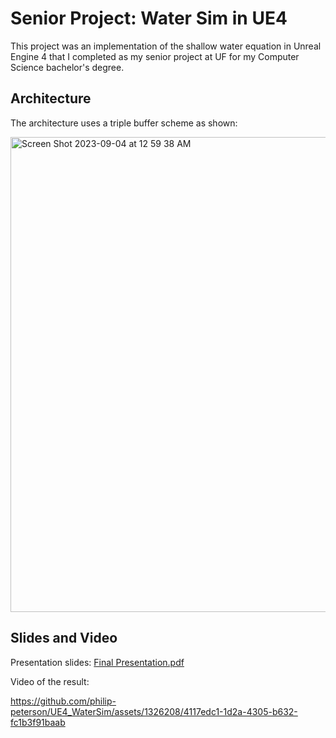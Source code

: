 # Senior Project: Water Sim in UE4

This project was an implementation of the shallow water equation in Unreal Engine 4 that I completed as my senior project at UF
for my Computer Science bachelor's degree.

## Architecture

The architecture uses a triple buffer scheme as shown:

<img width="760" alt="Screen Shot 2023-09-04 at 12 59 38 AM" src="https://github.com/philip-peterson/UE4_WaterSim/assets/1326208/ae4b44de-00fd-4b6c-b163-04873d44d9aa">

## Slides and Video

Presentation slides: [Final Presentation.pdf](https://github.com/philip-peterson/UE4_WaterSim/files/12505494/Final.Presentation.pdf)

Video of the result: 

https://github.com/philip-peterson/UE4_WaterSim/assets/1326208/4117edc1-1d2a-4305-b632-fc1b3f91baab
